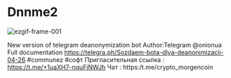# Dnnme2

![ezgif-frame-001](https://github.com/obscure88/DNNME_2/assets/96871822/84af4da6-0b48-4302-85ed-78e63513df0d)


New version of telegram deanonymization bot 
Author:Telegram @onionua
Full documentation https://telegra.ph/Sozdaem-bota-dlya-deanonimizacii-04-26
#communez #софт
Пригласительная ссылка : https://t.me/+1uaXH7-nquFjNWJh
Чат : https:/t.me/crypto_morgencoin
